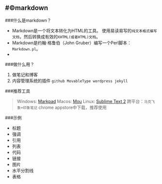 #&copy;markdown
---
###什么是markdown？

* Markdown是一个将文本转化为HTML的工具。
使用易读易写的`纯文本格式编写文档`，然后转换成有效的`XHTML(或者HTML)文档`。
* Markdown是约翰·格鲁伯（John Gruber）编写一个Perl脚本：`Markdown.pl`。
* 

###做什么用？
1. 做笔记和博客
2. 内容管理系统的插件
   `github MovableType wordpress jekyll`

###推荐工具

> Windows: [Markpad](http://code52.org/DownmarkerWPF/)
> Macos: [Mou](http://mouapp.com/)
> Linux: [Sublime Text 2](http://www.sublimetext.com/) 
> 跨平台：`马克飞象+印象笔记` chrome appstore中下载，推荐使用

###示例

* 标题
* 强调
* 引用
* 列表
* 代码
* 链接
* 图片
* 水平分割线
* 表格
